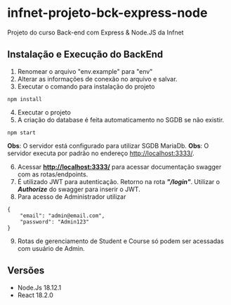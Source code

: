 # infnet-projeto-bck-express-node
 Projeto do curso Back-end com Express & Node.JS da Infnet

## **Instalação e Execução do BackEnd**
1. Renomear o arquivo "env.example" para "env"
2. Alterar as informações de conexão no arquivo e salvar.
3. Executar o comando para instalação do projeto
```
npm install
 ```
4. Executar o projeto
5. A criação do database é feita automaticamento no SGDB se não existir.
```
npm start
```
**Obs**: O servidor está configurado para utilizar SGDB MariaDb.
**Obs**: O servidor executa por padrão no endereço <http://localhost:3333/>.

6. Acessar **<http://localhost:3333/>** para acessar documentação swagger com as rotas/endpoints.
7. É utilizado JWT para autenticação. Retorno na rota ***"/login"***. Utilizar o ***Authorize*** do swagger para inserir o JWT.
8. Para acesso de Administrador utilizar
```
{
    "email": "admin@email.com",
    "password": "Admin123"
}
```
9. Rotas de gerenciamento de Student e Course só podem ser acessadas com usuário de Admin.

## **Versões**
- Node.Js 18.12.1
- React 18.2.0